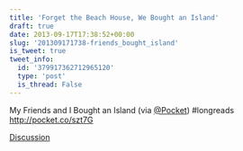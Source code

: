 ```yaml
---
title: 'Forget the Beach House, We Bought an Island'
draft: true
date: 2013-09-17T17:38:52+00:00
slug: '201309171738-friends_bought_island'
is_tweet: true
tweet_info:
  id: '379917362712965120'
  type: 'post'
  is_thread: False
---
```




My Friends and I Bought an Island (via [@Pocket](https://x.com/Pocket)) #longreads <http://pocket.co/szt7G>

[Discussion](https://x.com/sytelus/status/379917362712965120)
